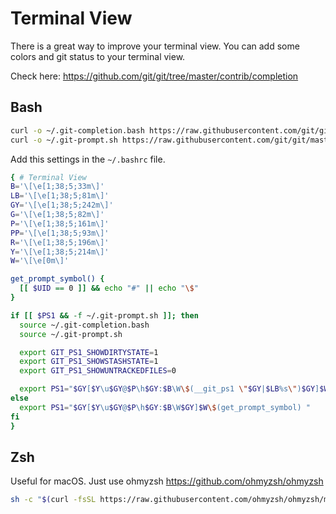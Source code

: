 # Terminal View

There is a great way to improve your terminal view. You can add some colors and git status to your terminal view.

Check here: https://github.com/git/git/tree/master/contrib/completion

## Bash

```sh
curl -o ~/.git-completion.bash https://raw.githubusercontent.com/git/git/master/contrib/completion/git-completion.bash
curl -o ~/.git-prompt.sh https://raw.githubusercontent.com/git/git/master/contrib/completion/git-prompt.sh
```

Add this settings in the `~/.bashrc` file.

```sh
{ # Terminal View
B='\[\e[1;38;5;33m\]'
LB='\[\e[1;38;5;81m\]'
GY='\[\e[1;38;5;242m\]'
G='\[\e[1;38;5;82m\]'
P='\[\e[1;38;5;161m\]'
PP='\[\e[1;38;5;93m\]'
R='\[\e[1;38;5;196m\]'
Y='\[\e[1;38;5;214m\]'
W='\[\e[0m\]'

get_prompt_symbol() {
  [[ $UID == 0 ]] && echo "#" || echo "\$"
}

if [[ $PS1 && -f ~/.git-prompt.sh ]]; then
  source ~/.git-completion.bash
  source ~/.git-prompt.sh

  export GIT_PS1_SHOWDIRTYSTATE=1
  export GIT_PS1_SHOWSTASHSTATE=1
  export GIT_PS1_SHOWUNTRACKEDFILES=0

  export PS1="$GY[$Y\u$GY@$P\h$GY:$B\W\$(__git_ps1 \"$GY|$LB%s\")$GY]$W\$(get_prompt_symbol) "
else
  export PS1="$GY[$Y\u$GY@$P\h$GY:$B\W$GY]$W\$(get_prompt_symbol) "
fi
}
```

## Zsh

Useful for macOS. Just use ohmyzsh https://github.com/ohmyzsh/ohmyzsh

```sh
sh -c "$(curl -fsSL https://raw.githubusercontent.com/ohmyzsh/ohmyzsh/master/tools/install.sh)"
```
